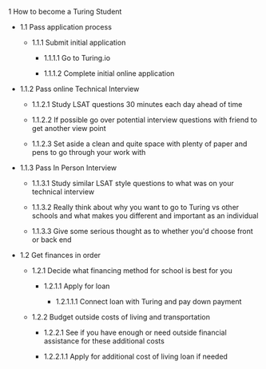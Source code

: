 1 How to become a Turing Student

  * 1.1 Pass application process

    * 1.1.1 Submit initial application

       * 1.1.1.1 Go to Turing.io

      * 1.1.1.2 Complete initial online application

   * 1.1.2 Pass online Technical Interview

      * 1.1.2.1 Study LSAT questions 30 minutes each day ahead of time

      * 1.1.2.2 If possible go over potential interview questions with friend to get another view point

      * 1.1.2.3 Set aside a clean and quite space with plenty of paper and pens to go through your work with

   * 1.1.3 Pass In Person Interview

      * 1.1.3.1 Study similar LSAT style questions to what was on your technical interview

      * 1.1.3.2 Really think about why you want to go to Turing vs other schools and what makes you different and important as an individual

      * 1.1.3.3 Give some serious thought as to whether you'd choose front or back end

  * 1.2 Get finances in order

    * 1.2.1 Decide what financing method for school is best for you

      * 1.2.1.1 Apply for loan

        * 1.2.1.1.1 Connect loan with Turing and pay down payment

    * 1.2.2 Budget outside costs of living and transportation

      *  1.2.2.1 See if you have enough or need outside financial assistance for these additional costs

        * 1.2.2.1.1 Apply for additional cost of living loan if needed
